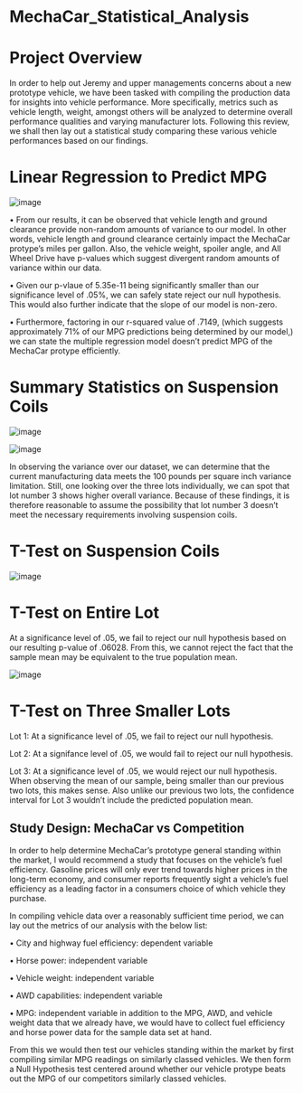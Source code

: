 # MechaCar_Statistical_Analysis

# Project Overview

In order to help out Jeremy and upper managements concerns about a new prototype vehicle, we have been tasked with compiling the production data for insights into vehicle performance. More specifically, metrics such as vehicle length, weight, amongst others will be analyzed to determine overall performance qualities and varying manufacturer lots. Following this review, we shall then lay out a statistical study comparing these various vehicle performances based on our findings. 

# Linear Regression to Predict MPG

![image](https://user-images.githubusercontent.com/91284661/149682322-784e21e4-62e8-49bf-a934-a385f8543e10.png)

•	From our results, it can be observed that vehicle length and ground clearance provide non-random amounts of variance to our model. In other words, vehicle length and ground clearance certainly impact the MechaCar protype’s miles per gallon. Also, the vehicle weight, spoiler angle, and All Wheel Drive have p-values which suggest divergent random amounts of variance within our data.

•	Given our p-vlaue of 5.35e-11 being significantly smaller than our significance level of .05%, we can safely state reject our null hypothesis. This would also further indicate that the slope of our model is non-zero.

•	Furthermore, factoring in our r-squared value of .7149, (which suggests approximately 71% of our MPG predictions being determined by our model,) we can state the multiple regression model doesn’t predict MPG of the MechaCar protype efficiently.

# Summary Statistics on Suspension Coils

![image](https://user-images.githubusercontent.com/91284661/149682522-ea3fc505-21ce-4300-b013-57ce35351d43.png)

![image](https://user-images.githubusercontent.com/91284661/149682528-245f73f5-55e3-4459-9d24-ea335a19a117.png)

In observing the variance over our dataset, we can determine that the current manufacturing data meets the 100 pounds per square inch variance limitation. Still, one looking over the three lots individually, we can spot that lot number 3 shows higher overall variance. Because of these findings, it is therefore reasonable to assume the possibility that lot number 3 doesn’t meet the necessary requirements involving suspension coils.

# T-Test on Suspension Coils

![image](https://user-images.githubusercontent.com/91284661/149682568-15fc5bf3-eaf3-45ec-a900-a6212d14aba7.png)

# T-Test on Entire Lot

At a significance level of .05, we fail to reject our null hypothesis based on our resulting p-value of .06028. From this, we cannot reject the fact that the sample mean may be equivalent to the true population mean.

![image](https://user-images.githubusercontent.com/91284661/149682710-90352d74-d8e0-4dad-b187-884aaded735f.png)

# T-Test on Three Smaller Lots

Lot 1: At a significance level of .05, we fail to reject our null hypothesis. 

Lot 2: At a signifance level of .05, we would fail to reject our null hypothesis.

Lot 3: At a significance level of .05, we would reject our null hypothesis. When observing the mean of our sample, being smaller than our previous two lots, this makes sense. Also unlike our previous two lots, the confidence interval for Lot 3 wouldn’t include the predicted population mean.

## Study Design: MechaCar vs Competition

In order to help determine MechaCar’s prototype general standing within the market, I would recommend a study that focuses on the vehicle’s fuel efficiency. Gasoline prices will only ever trend towards higher prices in the long-term economy, and consumer reports frequently sight a vehicle’s fuel efficiency as a leading factor in a consumers choice of which vehicle they purchase.

In compiling vehicle data over a reasonably sufficient time period, we can lay out the metrics of our analysis with the below list: 

•	City and highway fuel efficiency: dependent variable

•	Horse power: independent variable

•	Vehicle weight: independent variable

•	AWD capabilities: independent variable

•	MPG: independent variable in addition to the MPG, AWD, and vehicle weight data that we already have, we would have to collect fuel efficiency and horse power data for the sample data set at hand.

From this we would then test our vehicles standing within the market by first compiling similar MPG readings on similarly classed vehicles. We then form a Null Hypothesis test centered around whether our vehicle protype beats out the MPG of our competitors similarly classed vehicles.
